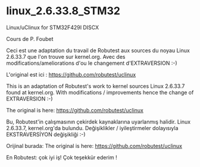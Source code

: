 # linux_2.6.33.8_STM32
Linux/uClinux for STM32F429I DISCX

Cours de P. Foubet

Ceci est une adaptation du travail de Robutest aux sources du noyau
Linux 2.6.33.7 que l'on trouve sur kernel.org.
Avec des modifications/ameliorations d'ou le changement d'EXTRAVERSION :-)

L'original est ici : https://github.com/robutest/uclinux

This is an adaptation of Robutest's work to kernel sources
Linux 2.6.33.7 found at kernel.org.
With modifications / improvements hence the change of EXTRAVERSION :-)

The original is here: https://github.com/robutest/uclinux

Bu, Robutest'in çalışmasının çekirdek kaynaklarına uyarlanmış halidir.
Linux 2.6.33.7, kernel.org'da bulundu.
Değişiklikler / iyileştirmeler dolayısıyla EKSTRAVERSİYON değişikliği :-)

Orijinal burada: The original is here: https://github.com/robutest/uclinux

En Robutest: çok iyi iş! Çok teşekkür ederim ! 


